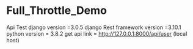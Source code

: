 # Full_Throttle_Demo
Api Test django version =3.0.5 
django Rest framework version =3.10.1 
python version = 3.8.2 
get api link = http://127.0.0.1:8000/api/user (local host)
